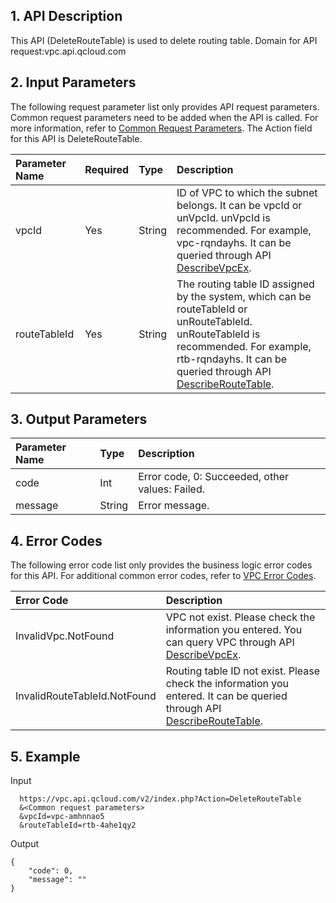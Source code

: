 ## 1. API Description

This API (DeleteRouteTable) is used to delete routing table.
Domain for API request:vpc.api.qcloud.com

## 2. Input Parameters

The following request parameter list only provides API request parameters. Common request parameters need to be added when the API is called. For more information, refer to [Common Request Parameters](https://intl.cloud.tencent.com/doc/api/372/4153). The Action field for this API is DeleteRouteTable.

| Parameter Name | Required | Type   | Description                                                  |
| :------------- | :------- | :----- | :----------------------------------------------------------- |
| vpcId          | Yes      | String | ID of VPC to which the subnet belongs. It can be vpcId or unVpcId. unVpcId is recommended. For example, vpc-rqndayhs. It can be queried through API [DescribeVpcEx](http://intl.cloud.tencent.com/doc/api/245/1372). |
| routeTableId   | Yes      | String | The routing table ID assigned by the system, which can be routeTableId or unRouteTableId. unRouteTableId is recommended. For example, rtb-rqndayhs. It can be queried through API [DescribeRouteTable](http://intl.cloud.tencent.com/doc/api/245/1420). |

## 3. Output Parameters

| Parameter Name | Type   | Description                                     |
| :------------- | :----- | :---------------------------------------------- |
| code           | Int    | Error code, 0: Succeeded, other values: Failed. |
| message        | String | Error message.                                  |

## 4. Error Codes

The following error code list only provides the business logic error codes for this API. For additional common error codes, refer to [VPC Error Codes](https://intl.cloud.tencent.com/doc/api/245/4924).

| Error Code                   | Description                                                  |
| :--------------------------- | :----------------------------------------------------------- |
| InvalidVpc.NotFound          | VPC not exist. Please check the information you entered. You can query VPC through API [DescribeVpcEx](http://intl.cloud.tencent.com/doc/api/245/1372). |
| InvalidRouteTableId.NotFound | Routing table ID not exist. Please check the information you entered. It can be queried through API [DescribeRouteTable](http://intl.cloud.tencent.com/doc/api/245/1420). |

## 5. Example

Input

```
  https://vpc.api.qcloud.com/v2/index.php?Action=DeleteRouteTable
  &<Common request parameters>
  &vpcId=vpc-amhnnao5
  &routeTableId=rtb-4ahe1qy2
```

Output

```
{
    "code": 0,
    "message": ""
}
```

